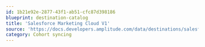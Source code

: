 ```yaml
---
id: 1b21e92e-2877-43f1-ab51-cfc87d398186
blueprint: destination-catalog
title: 'Salesforce Marketing Cloud V1'
source: 'https://docs.developers.amplitude.com/data/destinations/salesforce-marketing-cloud-v2'
category: Cohort syncing
---
```

